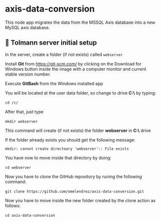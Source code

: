 # axis-data-conversion
This node app migrates the data from the MSSQL Axis database into a new MySQL axis database.


## 🔵 Tolmann server initial setup
In the server, create a folder (if not exists) called `webserver`

Install **Git** from https://git-scm.com/ by clicking on the Download for Windows button inside the  image with a computer monitor and current stable version number.

Execute **GitBash** from the Windows installed app

You will be located at the user data folder, so change to drive **C:\\** by typing:

```cd /c/ ``` <img src="https://user-images.githubusercontent.com/7883563/229307701-856d3385-c753-45de-9a53-c52bdee597a5.png" height="10" />


After that, just type

```mkdir webserver ``` <img src="https://user-images.githubusercontent.com/7883563/229307701-856d3385-c753-45de-9a53-c52bdee597a5.png" height="10" />

This command will create (if not exists) the folder **webserver** in **C:\\** drive

If the folder already exists you should get the following message:

```mkdir: cannot create directoary 'webserver':: File exists ```

You have now to move inside that directory by doing:

```cd webserver ``` <img src="https://user-images.githubusercontent.com/7883563/229307701-856d3385-c753-45de-9a53-c52bdee597a5.png" height="10" />

Now you have to clone the GitHub repository by runing the following command:

```git clone https://github.com/omelendrez/axis-data-conversion.git ``` <img src="https://user-images.githubusercontent.com/7883563/229307701-856d3385-c753-45de-9a53-c52bdee597a5.png" height="10" />

Now you have to move inside the new folder created by the clone action as follows:

```cd axis-data-conversion ``` <img src="https://user-images.githubusercontent.com/7883563/229307701-856d3385-c753-45de-9a53-c52bdee597a5.png" height="10" />

